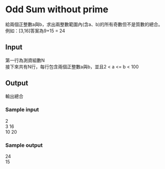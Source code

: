 # Odd Sum without prime
給兩個正整數a與b，求出兩整數範圍內(含a、b)的所有奇數但不是質數的總合。例如：[3,16]答案為9+15 = 24
## Input
第一行為測資組數N  
接下來共有N行，每行包含兩個正整數a與b，並且2 < a <= b < 100
## Output
輸出總合
### Sample input
2  
3 16  
10 20
### Sample output
24  
15
